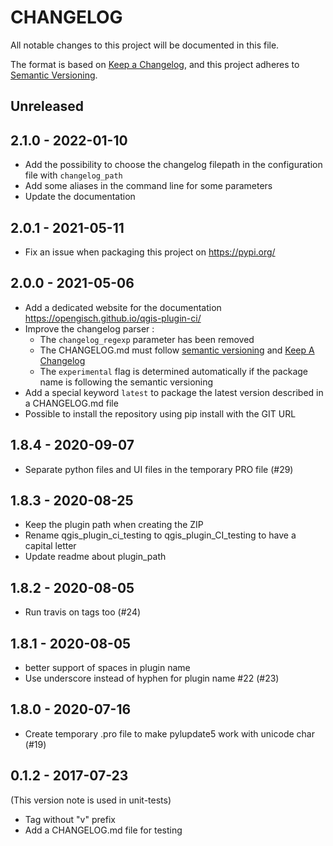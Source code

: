 # CHANGELOG

All notable changes to this project will be documented in this file.

The format is based on [Keep a Changelog](https://keepachangelog.com/), and this project adheres to [Semantic Versioning](https://semver.org/).

<!-- ## Unreleased [{version_tag}](https://github.com/opengisch/qgis-plugin-ci/releases/tag/{version_tag}) - YYYY-MM-DD -->

## Unreleased

## 2.1.0 - 2022-01-10

* Add the possibility to choose the changelog filepath in the configuration file with `changelog_path`
* Add some aliases in the command line for some parameters
* Update the documentation

## 2.0.1 - 2021-05-11

- Fix an issue when packaging this project on https://pypi.org/

## 2.0.0 - 2021-05-06

- Add a dedicated website for the documentation https://opengisch.github.io/qgis-plugin-ci/
- Improve the changelog parser :
  - The `changelog_regexp` parameter has been removed
  - The CHANGELOG.md must follow [semantic versioning](https://semver.org/) and [Keep A Changelog](https://keepachangelog.com/)
  - The `experimental` flag is determined automatically if the package name is following the semantic versioning
- Add a special keyword `latest` to package the latest version described in a CHANGELOG.md file
- Possible to install the repository using pip install with the GIT URL

## 1.8.4 - 2020-09-07

- Separate python files and UI files in the temporary PRO file (#29)

## 1.8.3 - 2020-08-25

- Keep the plugin path when creating the ZIP
- Rename qgis_plugin_ci_testing to qgis_plugin_CI_testing to have a capital letter
- Update readme about plugin_path

## 1.8.2 - 2020-08-05

- Run travis on tags too (#24)

## 1.8.1 - 2020-08-05

- better support of spaces in plugin name
- Use underscore instead of hyphen for plugin name #22 (#23)

## 1.8.0 - 2020-07-16

- Create temporary .pro file to make pylupdate5 work with unicode char (#19)

## 0.1.2 - 2017-07-23

(This version note is used in unit-tests)

- Tag without "v" prefix
- Add a CHANGELOG.md file for testing
